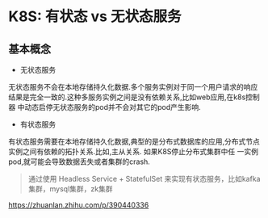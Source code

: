 # K8S: 有状态 vs 无状态服务

## 基本概念

- 无状态服务

无状态服务不会在本地存储持久化数据.多个服务实例对于同一个用户请求的响应结果是完全一致的.这种多服务实例之间是没有依赖关系,比如web应用,在k8s控制器 中动态启停无状态服务的pod并不会对其它的pod产生影响.

- 有状态服务

有状态服务需要在本地存储持久化数据,典型的是分布式数据库的应用,分布式节点实例之间有依赖的拓扑关系.比如,主从关系. 如果K8S停止分布式集群中任 一实例pod,就可能会导致数据丢失或者集群的crash.

> 通过使用 Headless Service + StatefulSet  来实现有状态服务，比如kafka集群，mysql集群，zk集群



https://zhuanlan.zhihu.com/p/390440336